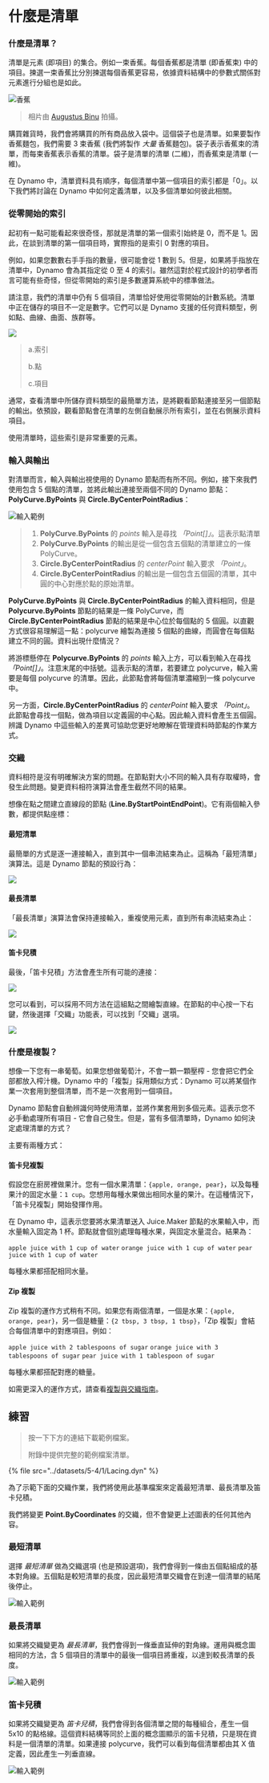 # 什麼是清單

### 什麼是清單？

清單是元素 (即項目) 的集合。例如一束香蕉。每個香蕉都是清單 (即香蕉束) 中的項目。揀選一束香蕉比分別揀選每個香蕉更容易，依據資料結構中的參數式關係對元素進行分組也是如此。

![香蕉](../images/5-4/1/Bananas\_white\_background\_DS.jpg)

> 相片由 [Augustus Binu](https://commons.wikimedia.org/wiki/File:Bananas\_white\_background\_DS.jpg?fastcci\_from=11404890\&c1=11404890\&d1=15\&s=200\&a=list) 拍攝。

購買雜貨時，我們會將購買的所有商品放入袋中。這個袋子也是清單。如果要製作香蕉麵包，我們需要 3 束香蕉 (我們將製作 _大量_ 香蕉麵包)。袋子表示香蕉束的清單，而每束香蕉表示香蕉的清單。袋子是清單的清單 (二維)，而香蕉束是清單 (一維)。

在 Dynamo 中，清單資料具有順序，每個清單中第一個項目的索引都是「0」。以下我們將討論在 Dynamo 中如何定義清單，以及多個清單如何彼此相關。

### 從零開始的索引

起初有一點可能看起來很奇怪，那就是清單的第一個索引始終是 0，而不是 1。因此，在談到清單的第一個項目時，實際指的是索引 0 對應的項目。

例如，如果您數數右手手指的數量，很可能會從 1 數到 5。但是，如果將手指放在清單中，Dynamo 會為其指定從 0 至 4 的索引。雖然這對於程式設計的初學者而言可能有些奇怪，但從零開始的索引是多數運算系統中的標準做法。

請注意，我們的清單中仍有 5 個項目，清單恰好使用從零開始的計數系統。清單中正在儲存的項目不一定是數字。它們可以是 Dynamo 支援的任何資料類型，例如點、曲線、曲面、族群等。

![](../images/5-4/1/what'salist-zerobasedindices.jpg)

> a.索引
>
> b.點
>
> c.項目

通常，查看清單中所儲存資料類型的最簡單方法，是將觀看節點連接至另一個節點的輸出。依預設，觀看節點會在清單的左側自動展示所有索引，並在右側展示資料項目。

使用清單時，這些索引是非常重要的元素。

### 輸入與輸出

對清單而言，輸入與輸出視使用的 Dynamo 節點而有所不同。例如，接下來我們使用包含 5 個點的清單，並將此輸出連接至兩個不同的 Dynamo 節點：**PolyCurve.ByPoints** 與 **Circle.ByCenterPointRadius**：

![輸入範例](../images/5-4/1/what'salist-inputsandoutputs.jpg)

> 1. **PolyCurve.ByPoints** 的 _points_ 輸入是尋找 _「Point[]」_。這表示點清單
> 2. **PolyCurve.ByPoints** 的輸出是從一個包含五個點的清單建立的一條 PolyCurve。
> 3. **Circle.ByCenterPointRadius** 的 _centerPoint_ 輸入要求 _「Point」_。
> 4. **Circle.ByCenterPointRadius** 的輸出是一個包含五個圓的清單，其中圓的中心對應於點的原始清單。

**PolyCurve.ByPoints** 與 **Circle.ByCenterPointRadius** 的輸入資料相同，但是 **Polycurve.ByPoints** 節點的結果是一條 PolyCurve，而 **Circle.ByCenterPointRadius** 節點的結果是中心位於每個點的 5 個圓。以直觀方式很容易理解這一點：polycurve 繪製為連接 5 個點的曲線，而圓會在每個點建立不同的圓。資料出現什麼情況？

將游標懸停在 **Polycurve.ByPoints** 的 _points_ 輸入上方，可以看到輸入在尋找 _「Point[]」_。注意末尾的中括號。這表示點的清單，若要建立 polycurve，輸入需要是每個 polycurve 的清單。因此，此節點會將每個清單濃縮到一條 polycurve 中。

另一方面，**Circle.ByCenterPointRadius** 的 _centerPoint_ 輸入要求 _「Point」_。此節點會尋找一個點，做為項目以定義圓的中心點。因此輸入資料會產生五個圓。辨識 Dynamo 中這些輸入的差異可協助您更好地瞭解在管理資料時節點的作業方式。

### 交織

資料相符是沒有明確解決方案的問題。在節點對大小不同的輸入具有存取權時，會發生此問題。變更資料相符演算法會產生截然不同的結果。

想像在點之間建立直線段的節點 (**Line.ByStartPointEndPoint**)。它有兩個輸入參數，都提供點座標：

#### 最短清單

最簡單的方式是逐一連接輸入，直到其中一個串流結束為止。這稱為「最短清單」演算法。這是 Dynamo 節點的預設行為：

![](../images/5-4/1/what'salist-lacing-shortest.jpg)

#### 最長清單

「最長清單」演算法會保持連接輸入，重複使用元素，直到所有串流結束為止：

![](../images/5-4/1/what'salist-lacing-longest.jpg)

#### 笛卡兒積

最後，「笛卡兒積」方法會產生所有可能的連接：

![](../images/5-4/1/what'salist-lacing-cross.jpg)

您可以看到，可以採用不同方法在這組點之間繪製直線。在節點的中心按一下右鍵，然後選擇「交織」功能表，可以找到「交織」選項。

![](../images/5-4/1/what'salist-rightclicklacingopt.jpg)

### 什麼是複製？

想像一下您有一串葡萄。如果您想做葡萄汁，不會一顆一顆壓榨 - 您會把它們全部都放入榨汁機。Dynamo 中的「複製」採用類似方式：Dynamo 可以將某個作業一次套用到整個清單，而不是一次套用到一個項目。

Dynamo 節點會自動辨識何時使用清單，並將作業套用到多個元素。這表示您不必手動處理所有項目 - 它會自己發生。但是，當有多個清單時，Dynamo 如何決定處理清單的方式？

主要有兩種方式：

#### 笛卡兒複製
假設您在廚房裡做果汁。您有一個水果清單：`{apple, orange, pear}`，以及每種果汁的固定水量：`1 cup`。您想用每種水果做出相同水量的果汁。在這種情況下，「笛卡兒複製」開始發揮作用。

在 Dynamo 中，這表示您要將水果清單送入 Juice.Maker 節點的水果輸入中，而水量輸入固定為 1 杯。節點就會個別處理每種水果，與固定水量混合。結果為：

`apple juice with 1 cup of water` `orange juice with 1 cup of water` `pear juice with 1 cup of water`

每種水果都搭配相同水量。

#### Zip 複製
Zip 複製的運作方式稍有不同。如果您有兩個清單，一個是水果：`{apple, orange, pear}`，另一個是糖量：`{2 tbsp, 3 tbsp, 1 tbsp}`，「Zip 複製」會結合每個清單中的對應項目。例如：

`apple juice with 2 tablespoons of sugar` `orange juice with 3 tablespoons of sugar` `pear juice with 1 tablespoon of sugar`

每種水果都搭配對應的糖量。

如需更深入的運作方式，請查看[複製與交織指南](https://github.com/DynamoDS/Dynamo/wiki/Replication-and-Replication-Guide-Part-1)。

## 練習

> 按一下下方的連結下載範例檔案。
>
> 附錄中提供完整的範例檔案清單。

{% file src="../datasets/5-4/1/Lacing.dyn" %}

為了示範下面的交織作業，我們將使用此基準檔案來定義最短清單、最長清單及笛卡兒積。

我們將變更 **Point.ByCoordinates** 的交織，但不會變更上述圖表的任何其他內容。

### 最短清單

選擇 _最短清單_ 做為交織選項 (也是預設選項)，我們會得到一條由五個點組成的基本對角線。五個點是較短清單的長度，因此最短清單交織會在到達一個清單的結尾後停止。

![輸入範例](../images/5-4/1/what'salist-lacingexercise01.jpg)

### **最長清單**

如果將交織變更為 _最長清單_，我們會得到一條垂直延伸的對角線。運用與概念圖相同的方法，含 5 個項目的清單中的最後一個項目將重複，以達到較長清單的長度。

![輸入範例](../images/5-4/1/what'salist-lacingexercise02.jpg)

### **笛卡兒積**

如果將交織變更為 _笛卡兒積_，我們會得到各個清單之間的每種組合，產生一個 5x10 的點格線。這個資料結構等同於上面的概念圖顯示的笛卡兒積，只是現在資料是一個清單的清單。如果連接 polycurve，我們可以看到每個清單都由其 X 值定義，因此產生一列垂直線。

![輸入範例](../images/5-4/1/what'salist-lacingexercise03.jpg)
